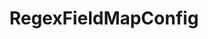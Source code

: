 ---
optionsClassName: RegexFieldMapConfig
optionsClassFullName: MigrationTools._EngineV1.Configuration.FieldMap.RegexFieldMapConfig
configurationSamples:
- name: default
  description: 
  code: >-
    {
      "$type": "RegexFieldMapConfig",
      "WorkItemTypeName": "*",
      "sourceField": "Custom.MyVersion",
      "targetField": "Custom.MyVersionYearOnly",
      "pattern": "([0-9]{4})",
      "replacement": "$1"
    }
  sampleFor: MigrationTools._EngineV1.Configuration.FieldMap.RegexFieldMapConfig
description: I just need that bit of a field... need to send "2016.2" to two fields, one for year and one for release? Done.
className: RegexFieldMapConfig
typeName: FieldMaps
architecture: v1
options:
- parameterName: pattern
  type: String
  description: missng XML code comments
  defaultValue: missng XML code comments
- parameterName: replacement
  type: String
  description: missng XML code comments
  defaultValue: missng XML code comments
- parameterName: sourceField
  type: String
  description: missng XML code comments
  defaultValue: missng XML code comments
- parameterName: targetField
  type: String
  description: missng XML code comments
  defaultValue: missng XML code comments
- parameterName: WorkItemTypeName
  type: String
  description: missng XML code comments
  defaultValue: missng XML code comments
status: ready
processingTarget: Work Item Field
classFile: /src/MigrationTools/_EngineV1/Configuration/FieldMap/RegexFieldMapConfig.cs
optionsClassFile: /src/MigrationTools/_EngineV1/Configuration/FieldMap/RegexFieldMapConfig.cs

redirectFrom: []
layout: reference
toc: true
permalink: /Reference/v1/FieldMaps/RegexFieldMapConfig/
title: RegexFieldMapConfig
categories:
- FieldMaps
- v1
topics:
- topic: notes
  path: /docs/Reference/v1/FieldMaps/RegexFieldMapConfig-notes.md
  exists: false
  markdown: ''
- topic: introduction
  path: /docs/Reference/v1/FieldMaps/RegexFieldMapConfig-introduction.md
  exists: false
  markdown: ''

---